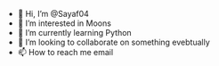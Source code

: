 - 👋 Hi, I’m @Sayaf04
- 👀 I’m interested in Moons
- 🌱 I’m currently learning Python
- 💞️ I’m looking to collaborate on something evebtually
- 📫 How to reach me email

<!---
Sayaf04/Sayaf04 is a ✨ special ✨ repository because its `README.md` (this file) appears on your GitHub profile.
You can click the Preview link to take a look at your changes.
--->
